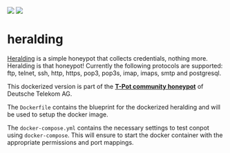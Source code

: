 [![](https://images.microbadger.com/badges/version/dtagdevsec/heralding:1804.svg)](https://microbadger.com/images/dtagdevsec/heralding:1804 "Get your own version badge on microbadger.com") [![](https://images.microbadger.com/badges/image/dtagdevsec/heralding:1804.svg)](https://microbadger.com/images/dtagdevsec/heralding:1804 "Get your own image badge on microbadger.com")

# heralding

[Heralding](https://github.com/johnnykv/heralding) is a simple honeypot that collects credentials, nothing more. Heralding is that honeypot! Currently the following protocols are supported: ftp, telnet, ssh, http, https, pop3, pop3s, imap, imaps, smtp and postgresql.

This dockerized version is part of the **[T-Pot community honeypot](http://dtag-dev-sec.github.io/)** of Deutsche Telekom AG.

The `Dockerfile` contains the blueprint for the dockerized heralding and will be used to setup the docker image.

The `docker-compose.yml` contains the necessary settings to test conpot using `docker-compose`. This will ensure to start the docker container with the appropriate permissions and port mappings.


